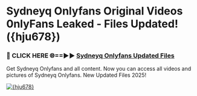 # Sydneyq Onlyfans Original Videos 0nlyFans Leaked - Files Updated! ({hju678})

<h3>🔴 CLICK HERE 🌐==►► <a href="https://tinyurl.com/ms9xzufz" rel="nofollow">Sydneyq Onlyfans Updated Files</a></h3>

Get Sydneyq Onlyfans and all content. Now you can access all videos and pictures of Sydneyq Onlyfans. New Updated Files 2025!

[![{hju678}](https://i.imgur.com/PQ7UWWw.gif)](https://tinyurl.com/ms9xzufz)